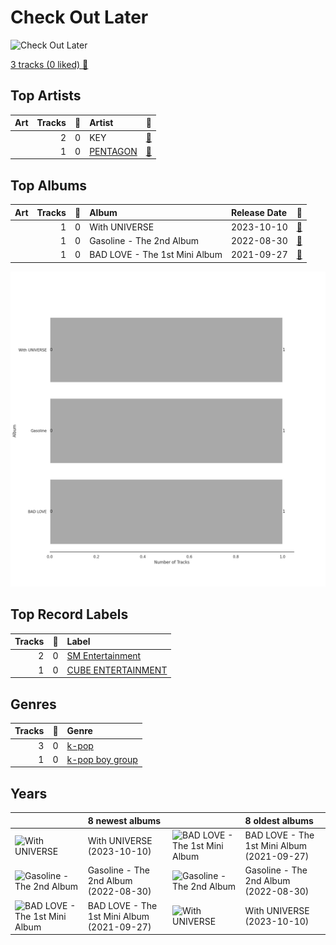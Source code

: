 # Check Out Later


<img src="https://i.scdn.co/image/ab67616d0000b273f3ff3f09cdfbcd9455acd3c2" alt="Check Out Later" width="100" />

[3 tracks (0 liked) 🔗](https://open.spotify.com/playlist/2FgMW8NMJOZgvHtvDOWBCe)

## Top Artists

| Art | Tracks | 💚 | Artist | 🔗 |
|:---|---:|---:|:---|:---|
| <img src="https://i.scdn.co/image/ab6761610000e5eb5a43d7e27511d5cf556ec017" alt="" width="50" /> | 2 | 0 | KEY | [🔗](https://open.spotify.com/artist/6XXKPxRX2WWPPtfodzpc2v) |
| <img src="https://i.scdn.co/image/ab6761610000e5eb7fd277fc83d7670dadb45790" alt="" width="50" /> | 1 | 0 | [PENTAGON](../../artists/pentagon/overview.md) | [🔗](https://open.spotify.com/artist/1wKpMkucynaTfG8lyPprYV) |





## Top Albums

| Art | Tracks | 💚 | Album | Release Date | 🔗 |
|:---|---:|---:|:---|:---|:---|
| <img src="https://i.scdn.co/image/ab67616d0000b273ac7e60fb7ec1349cbadfd95a" alt="" width="50" /> | 1 | 0 | With UNIVERSE | 2023-10-10 | [🔗](https://open.spotify.com/album/2m8cxPDIlH371sLuivEWMI) |
| <img src="https://i.scdn.co/image/ab67616d0000b273b7e8b974505dd44161e2762f" alt="" width="50" /> | 1 | 0 | Gasoline - The 2nd Album | 2022-08-30 | [🔗](https://open.spotify.com/album/1STTad4531T7StJ4EiVwAG) |
| <img src="https://i.scdn.co/image/ab67616d0000b273f3ff3f09cdfbcd9455acd3c2" alt="" width="50" /> | 1 | 0 | BAD LOVE - The 1st Mini Album | 2021-09-27 | [🔗](https://open.spotify.com/album/3GYaEvJ62wVs6NSYNOmKKH) |

![Bar chart of top 3 albums](../../images/playlists/check_out_later/albums.png)

## Top Record Labels

| Tracks | 💚 | Label |
|---:|---:|:---|
| 2 | 0 | [SM Entertainment](../../labels/sm_entertainment/overview.md) |
| 1 | 0 | [CUBE ENTERTAINMENT](../../labels/cube_entertainment/overview.md) |



## Genres

| Tracks | 💚 | Genre |
|---:|---:|:---|
| 3 | 0 | [k-pop](../../genres/k_pop/overview.md) |
| 1 | 0 | [k-pop boy group](../../genres/k_pop_boy_group/overview.md) |



## Years





| ​ | 8 newest albums | ​​ | 8 oldest albums |
|:---|:---|:---|:---|
| <img src="https://i.scdn.co/image/ab67616d0000b273ac7e60fb7ec1349cbadfd95a" alt="With UNIVERSE" width="50" /> | With UNIVERSE (2023-10-10) | <img src="https://i.scdn.co/image/ab67616d0000b273f3ff3f09cdfbcd9455acd3c2" alt="BAD LOVE - The 1st Mini Album" width="50" /> | BAD LOVE - The 1st Mini Album (2021-09-27) |
| <img src="https://i.scdn.co/image/ab67616d0000b273b7e8b974505dd44161e2762f" alt="Gasoline - The 2nd Album" width="50" /> | Gasoline - The 2nd Album (2022-08-30) | <img src="https://i.scdn.co/image/ab67616d0000b273b7e8b974505dd44161e2762f" alt="Gasoline - The 2nd Album" width="50" /> | Gasoline - The 2nd Album (2022-08-30) |
| <img src="https://i.scdn.co/image/ab67616d0000b273f3ff3f09cdfbcd9455acd3c2" alt="BAD LOVE - The 1st Mini Album" width="50" /> | BAD LOVE - The 1st Mini Album (2021-09-27) | <img src="https://i.scdn.co/image/ab67616d0000b273ac7e60fb7ec1349cbadfd95a" alt="With UNIVERSE" width="50" /> | With UNIVERSE (2023-10-10) |